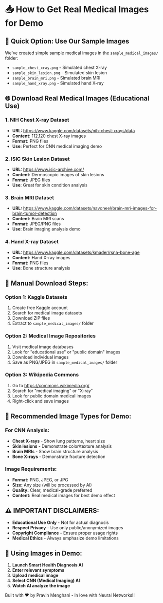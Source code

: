 # 📥 How to Get Real Medical Images for Demo

## 🎯 Quick Option: Use Our Sample Images
We've created simple sample medical images in the `sample_medical_images/` folder:
- `sample_chest_xray.png` - Simulated chest X-ray
- `sample_skin_lesion.png` - Simulated skin lesion
- `sample_brain_mri.png` - Simulated brain MRI
- `sample_hand_xray.png` - Simulated hand X-ray

## 🌐 Download Real Medical Images (Educational Use)

### 1. **NIH Chest X-ray Dataset**
- **URL:** https://www.kaggle.com/datasets/nih-chest-xrays/data
- **Content:** 112,120 chest X-ray images
- **Format:** PNG files
- **Use:** Perfect for CNN medical imaging demo

### 2. **ISIC Skin Lesion Dataset**
- **URL:** https://www.isic-archive.com/
- **Content:** Dermoscopic images of skin lesions
- **Format:** JPEG files
- **Use:** Great for skin condition analysis

### 3. **Brain MRI Dataset**
- **URL:** https://www.kaggle.com/datasets/navoneel/brain-mri-images-for-brain-tumor-detection
- **Content:** Brain MRI scans
- **Format:** JPEG/PNG files
- **Use:** Brain imaging analysis demo

### 4. **Hand X-ray Dataset**
- **URL:** https://www.kaggle.com/datasets/kmader/rsna-bone-age
- **Content:** Hand X-ray images
- **Format:** PNG files
- **Use:** Bone structure analysis

## 📱 Manual Download Steps:

### Option 1: Kaggle Datasets
1. Create free Kaggle account
2. Search for medical image datasets
3. Download ZIP files
4. Extract to `sample_medical_images/` folder

### Option 2: Medical Image Repositories
1. Visit medical image databases
2. Look for "educational use" or "public domain" images
3. Download individual images
4. Save as PNG/JPEG in `sample_medical_images/` folder

### Option 3: Wikipedia Commons
1. Go to https://commons.wikimedia.org/
2. Search for "medical imaging" or "X-ray"
3. Look for public domain medical images
4. Right-click and save images

## 🎯 Recommended Image Types for Demo:

### For CNN Analysis:
- **Chest X-rays** - Show lung patterns, heart size
- **Skin lesions** - Demonstrate color/texture analysis
- **Brain MRIs** - Show brain structure analysis
- **Bone X-rays** - Demonstrate fracture detection

### Image Requirements:
- **Format:** PNG, JPEG, or JPG
- **Size:** Any size (will be processed by AI)
- **Quality:** Clear, medical-grade preferred
- **Content:** Real medical images for best demo effect

## ⚠️ IMPORTANT DISCLAIMERS:

- **Educational Use Only** - Not for actual diagnosis
- **Respect Privacy** - Use only public/anonymized images
- **Copyright Compliance** - Ensure proper usage rights
- **Medical Ethics** - Always emphasize demo limitations

## 🚀 Using Images in Demo:

1. **Launch Smart Health Diagnosis AI**
2. **Enter relevant symptoms**
3. **Upload medical image**
4. **Select CNN (Medical Imaging) AI**
5. **Watch AI analyze the image**

Built with ❤️ by Pravin Menghani - In love with Neural Networks!!
